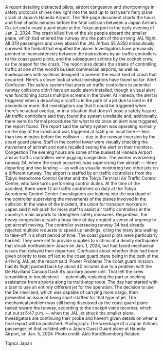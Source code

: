 A report detailing distracted pilots, airport congestion and shortcomings in safety protocols shines new light into the lead up to last year’s fiery plane crash at Japan’s Haneda Airport.
The 166-page document charts the hours and final chaotic minutes before the fatal collision between a Japan Airlines Co. jet and a coast guard plane at the Tokyo airport in the early evening of Jan. 2, 2024.
The crash killed five of the six people aboard the smaller plane, which had entered the runway into the path of the arriving JAL flight. All 379 passengers and crew aboard the JAL Airbus SE A350 miraculously survived the fireball that engulfed the plane.
Investigators have previously pointed to inconsistencies between the instructions by air traffic controllers to the coast guard pilots, and the subsequent actions by the cockpit crew, as the reason for the crash. The report also details the strains of controlling traffic at one of the world’s busiest commercial airports, as well as inadequacies with systems designed to prevent the exact kind of crash that occurred.
Here’s a closer look at what investigators have found so far:
Alert Confusion
The safety system that alerts air traffic controllers to potential runway collisions didn’t have an audio alarm installed, though a visual alert was functioning across multiple screens in the tower.
At Haneda, the alert is triggered when a departing aircraft is in the path of a jet due to land in 48 seconds or more. But investigators say that it could be triggered when there’s no actual overlap, or in a situation that doesn’t pose a safety hazard. Air traffic controllers said they found the system unreliable and, additionally, there were no formal procedures for what to do once an alert was triggered, the report found.
The report said the safety system was operating normally on the day of the crash and was triggered at 5:46 p.m. local time — less than two minutes before the collision — due to the runway incursion by the coast guard plane. Staff in the control tower were visually checking the movement of aircraft and none recalled seeing the alert on their monitors.
Congestion
The evening hours are some of the busiest at Haneda Airport and air traffic controllers were juggling congestion. The worker overseeing runway 34, where the crash occurred, was supervising five aircraft — three departing and two landing — as well as visually monitoring two other jets on a different runway.
The airport is staffed by air traffic controllers from the Tokyo Aerodrome Control Center and the Tokyo Terminal Air Traffic Control Center, who take turns performing control duties. At the time of the accident, there were 12 air traffic controllers on duty at the Tokyo Aerodrome Control Center.
Investigators are looking into the workload of the controller supervising the movements of the planes involved in the collision. In the wake of the incident, the union for transport workers in Japan said it will push for more staff to assist air traffic controllers at the country’s main airports to strengthen safety measures.
Regardless, the heavy congestion at such a busy time of day created a sense of urgency to get aircraft moving. The controller overseeing runway 34 had already rejected multiple requests to speed up landings, citing the many jets waiting to take-off in a short period of time.
The coast guard pilots were particularly harried. They were set to provide supplies to victims of a deadly earthquake that struck northwestern Japan on Jan. 1, 2024, but had faced mechanical issues that delayed their departure.
Confusion about whether they had been given priority to take off led to the coast guard plane being in the path of the arriving JAL jet, the report said.
Power Problems
The coast guard mission had its flight pushed back by about 40 minutes due to a problem with the De Havilland Canada Dash 8’s auxiliary power unit.
That left the crew scrambling to troubleshoot — potentially replacing the part or seeking assistance from airports along its multi-stop route. The day had started with a plan to use an entirely different jet for the operation. The decision to use the De Havilland, which was capable of carrying more cargo, then presented an issue of being short-staffed for that type of jet.
The mechanical problem was still being discussed as the coast guard plane taxied toward the runway, according to the cockpit voice recorder, which cut out at 5:47 p.m. — when the JAL jet struck the smaller plane.
Investigators are continuing their probe and haven’t given details on when a final report will be published.
Photograph: The wreckage of a Japan Airlines passenger jet that collided with a Japan Coast Guard plane at Haneda Airport, on Jan. 5, 2024. Photo credit: Akio Kon/Bloomberg
Related:

Topics
Japan
